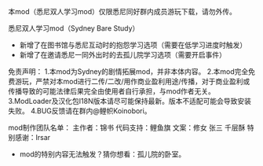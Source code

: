 本mod（悉尼双人学习mod）仅限悉尼同好群内成员游玩下载，请勿外传。

悉尼双人学习mod（Sydney Bare Study）
- 新增了在图书馆与悉尼互动时的抱怨学习选项（需要在低学习进度时触发）
- 新增了在邀请悉尼一同外出时的去孤儿院学习选项（需要开启事件）

免责声明：
1.本mod为Sydney的剧情拓展mod，并非本体内容。
2.本mod完全免费游玩，严禁对本mod进行二传/二改/用作商业盈利用途/传播，对于商业盈利或传播导致的可能法律后果完全由使用者自行承担，与mod作者无关。
3.ModLoader及汉化包I18N版本请尽可能保持最新。版本不适配可能会导致安装失败。
4.BUG反馈请在群内@鲤帜Koinobori。 

mod制作团队名单：
主作者：锦书
代码支持：鲤鱼旗
文案：修女 张三 千层酥
特别感谢：Irsar

- mod的特别内容无法触发？猜你想看：孤儿院的卧室。